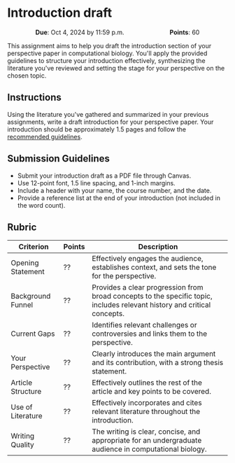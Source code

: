 # Introduction draft

<p style="text-align: center;">
    <object hspace="50">
        <strong>Due</strong></a>: Oct 4, 2024 by 11:59 p.m.
    </object>
    <object hspace="50">
        <strong>Points</strong></a>: 60
    </object>
</p>

This assignment aims to help you draft the introduction section of your perspective paper in computational biology.
You'll apply the provided guidelines to structure your introduction effectively, synthesizing the literature you've reviewed and setting the stage for your perspective on the chosen topic.

## Instructions

Using the literature you've gathered and summarized in your previous assignments, write a draft introduction for your perspective paper.
Your introduction should be approximately 1.5 pages and follow the [recommended guidelines](/assessments/paper/guidelines/components/intro/).

## Submission Guidelines

-   Submit your introduction draft as a PDF file through Canvas.
-   Use 12-point font, 1.5 line spacing, and 1-inch margins.
-   Include a header with your name, the course number, and the date.
-   Provide a reference list at the end of your introduction (not included in the word count).

## Rubric

| Criterion | Points | Description |
|-----------|--------|-------------|
| Opening Statement | ?? | Effectively engages the audience, establishes context, and sets the tone for the perspective. |
| Background Funnel | ?? | Provides a clear progression from broad concepts to the specific topic, includes relevant history and critical concepts. |
| Current Gaps | ?? | Identifies relevant challenges or controversies and links them to the perspective. |
| Your Perspective | ?? | Clearly introduces the main argument and its contribution, with a strong thesis statement. |
| Article Structure | ?? | Effectively outlines the rest of the article and key points to be covered. |
| Use of Literature | ?? | Effectively incorporates and cites relevant literature throughout the introduction. |
| Writing Quality | ?? | The writing is clear, concise, and appropriate for an undergraduate audience in computational biology. |
